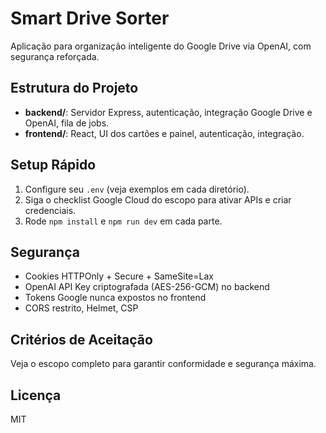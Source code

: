 # Smart Drive Sorter

Aplicação para organização inteligente do Google Drive via OpenAI, com segurança reforçada.

## Estrutura do Projeto

- **backend/**: Servidor Express, autenticação, integração Google Drive e OpenAI, fila de jobs.
- **frontend/**: React, UI dos cartões e painel, autenticação, integração.

## Setup Rápido

1. Configure seu `.env` (veja exemplos em cada diretório).
2. Siga o checklist Google Cloud do escopo para ativar APIs e criar credenciais.
3. Rode `npm install` e `npm run dev` em cada parte.

## Segurança

- Cookies HTTPOnly + Secure + SameSite=Lax
- OpenAI API Key criptografada (AES-256-GCM) no backend
- Tokens Google nunca expostos no frontend
- CORS restrito, Helmet, CSP

## Critérios de Aceitação

Veja o escopo completo para garantir conformidade e segurança máxima.

## Licença

MIT
